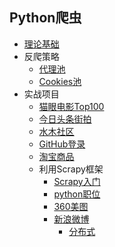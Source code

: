 ## Python爬虫
- [理论基础](spider.md)
- 反爬策略
    - [代理池](https://github.com/syntomic/Spider/tree/master/ProxyPool/)
    - [Cookies池](https://github.com/syntomic/Spider/tree/master/CookiesPool/)
- 实战项目
    - [猫眼电影Top100](https://github.com/syntomic/Spider/tree/master/MaoYan/)
    - [今日头条街拍](https://github.com/syntomic/Spider/tree/master/JiePai/)
    - [水木社区](https://github.com/syntomic/Spider/tree/master/Newsmth/)
    - [GitHub登录](https://github.com/syntomic/Spider/tree/master/GitHubLogin/)
    - [淘宝商品](https://github.com/syntomic/Spider/tree/master/TaobaoProduct/)
    - 利用Scrapy框架
        - [Scrapy入门](https://github.com/syntomic/Spider/tree/master/ScrapyTutorial/)
        - [python职位](https://github.com/syntomic/Spider/tree/master/PythonJob/)
        - [360美图](https://github.com/syntomic/Spider/tree/master/Images360/)
        - [新浪微博](https://github.com/syntomic/Spider/tree/master/Weibo)
            - [分布式](https://github.com/syntomic/Spider/tree/master/Weibo-distributed/)